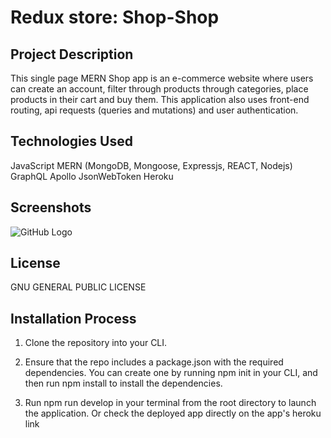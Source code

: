 # Redux store: Shop-Shop

## Project Description

This single page MERN Shop app is an e-commerce website where users can create an account, filter through products through categories, place products in their cart and buy them. This application also uses front-end routing, api requests (queries and mutations) and user authentication.

## Technologies Used

JavaScript
MERN (MongoDB, Mongoose, Expressjs, REACT, Nodejs)
GraphQL
Apollo
JsonWebToken
Heroku

## Screenshots

![GitHub Logo](C:\Users\TranquilityRadiance\UCLA-Bootcamp\projects\Redux-Store\images\shop.png)

## License

GNU GENERAL PUBLIC LICENSE

## Installation Process

1. Clone the repository into your CLI.

2. Ensure that the repo includes a package.json with the required dependencies. You can create one by running npm init in your CLI, and then run npm install to install the dependencies.

3. Run npm run develop in your terminal from the root directory to launch the application. Or check the deployed app directly on the app's heroku link 


